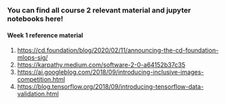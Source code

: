### You can find all course 2 relevant material and jupyter notebooks here!

#### Week 1 reference material
1) https://cd.foundation/blog/2020/02/11/announcing-the-cd-foundation-mlops-sig/
2) https://karpathy.medium.com/software-2-0-a64152b37c35
3) https://ai.googleblog.com/2018/09/introducing-inclusive-images-competition.html
4) https://blog.tensorflow.org/2018/09/introducing-tensorflow-data-validation.html
